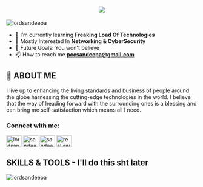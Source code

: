 

<h1 align="center">
    <img src="https://readme-typing-svg.herokuapp.com/?color=F7BC4A&font=Righteous&size=35&center=true&vCenter=true&width=500&height=70&duration=6000&lines=What's+Up+Society+🌎;+Fck+Up+!+!+!;" />
</h1>



<p align="left"> <img src="https://komarev.com/ghpvc/?username=lordsandeepa&label=Profile%20views&color=0e75b6&style=flat" alt="lordsandeepa" /> </p>



- 🌱 I’m currently learning **Freaking Load Of Technologies**
- 💬 Mostly Interested In **Networking & CyberSecurity**
- 🥅 Future Goals: You won't believe
- 📫 How to reach me **pccsandeepa@gmail.com**

  
## 👦 ABOUT ME

I live up to enhancing the living standards and business of people around the globe harnessing the cutting-edge technologies in the world.
I believe that the way of heading forward with the surrounding ones is a blessing and can bring me self-satisfaction which means all I need.
<h3 align="left">Connect with me:</h3>
<p align="left">
<a href="https://twitter.com/lordsandeepa" target="blank"><img align="center" src="https://raw.githubusercontent.com/rahuldkjain/github-profile-readme-generator/master/src/images/icons/Social/twitter.svg" alt="lordsandeepa" height="30" width="40" /></a>
<a href="https://linkedin.com/in/sandeepa bandara thennakoon" target="blank"><img align="center" src="https://raw.githubusercontent.com/rahuldkjain/github-profile-readme-generator/master/src/images/icons/Social/linked-in-alt.svg" alt="sandeepa bandara thennakoon" height="30" width="40" /></a>
<a href="https://fb.com/sandeepa bandara" target="blank"><img align="center" src="https://raw.githubusercontent.com/rahuldkjain/github-profile-readme-generator/master/src/images/icons/Social/facebook.svg" alt="sandeepa bandara" height="30" width="40" /></a>
<a href="https://instagram.com/real.swishh" target="blank"><img align="center" src="https://raw.githubusercontent.com/rahuldkjain/github-profile-readme-generator/master/src/images/icons/Social/instagram.svg" alt="real.swishh" height="30" width="40" /></a>

## SKILLS & TOOLS - I'll do this sht later

<p><img align="left" src="https://github-readme-stats.vercel.app/api/top-langs?username=lordsandeepa&show_icons=true&locale=en&layout=compact" alt="lordsandeepa" /></p>




